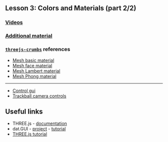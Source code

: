## Lesson 3: Colors and Materials (part 2/2)
    
### [Videos](https://www.udacity.com/course/viewer#!/c-cs291/l-91376562/m-101541791)
### [Additional material](https://www.udacity.com/wiki/cs291#lesson-3-colors-and-materials)

###  [`threejs-crumbs`](https://github.com/cvdlab/threejs-crumbs) references

* [Mesh basic material](https://github.com/cvdlab/threejs-crumbs/blob/master/examples/example14.html)
* [Mesh face material](https://github.com/cvdlab/threejs-crumbs/blob/master/examples/example15.html)
* [Mesh Lambert material](https://github.com/cvdlab/threejs-crumbs/blob/master/examples/example16.html)
* [Mesh Phong material](https://github.com/cvdlab/threejs-crumbs/blob/master/examples/example17.html)

---
* [Control gui](https://github.com/cvdlab/threejs-crumbs/blob/master/examples/example05.html)
* [Trackball camera controls](https://github.com/cvdlab/threejs-crumbs/blob/master/examples/example07.html)

## Useful links

* THREE.js - [documentation](http://threejs.org/docs/)
* dat.GUI - [project](https://code.google.com/p/dat-gui/) -  [tutorial](http://workshop.chromeexperiments.com/examples/gui/#1--Basic-Usage)
* [THREE.js tutorial](https://www.packtpub.com/books/content/working-basic-components-make-threejs-scene)
